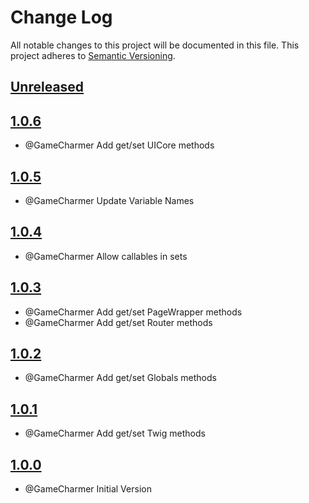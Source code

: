 # Change Log
All notable changes to this project will be documented in this file.
This project adheres to [Semantic Versioning](http://semver.org/).

## [Unreleased](https://github.com/KongHack/Container)



## [1.0.6](https://github.com/KongHack/Containerreleases/tag/1.0.6)
- @GameCharmer Add get/set UICore methods



## [1.0.5](https://github.com/KongHack/Containerreleases/tag/1.0.5)
- @GameCharmer Update Variable Names



## [1.0.4](https://github.com/KongHack/Containerreleases/tag/1.0.4)
- @GameCharmer Allow callables in sets



## [1.0.3](https://github.com/KongHack/Containerreleases/tag/1.0.3)
- @GameCharmer Add get/set PageWrapper methods
- @GameCharmer Add get/set Router methods



## [1.0.2](https://github.com/KongHack/Containerreleases/tag/1.0.2)
- @GameCharmer Add get/set Globals methods



## [1.0.1](https://github.com/KongHack/Containerreleases/tag/1.0.1)
- @GameCharmer Add get/set Twig methods



## [1.0.0](https://github.com/KongHack/Containerreleases/tag/1.0.0)
- @GameCharmer Initial Version


